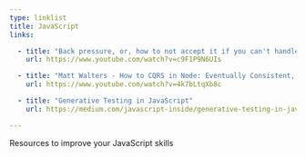 ```yaml
---
type: linklist
title: JavaScript
links:

  - title: "Back pressure, or, how to not accept it if you can't handle it right now - Sam Roberts"
    url: https://www.youtube.com/watch?v=c9F1P9N6UIs

  - title: "Matt Walters - How to CQRS in Node: Eventually Consistent, Unidirectional Systems with Microservices"
    url: https://www.youtube.com/watch?v=4k7bLtqXb8c

  - title: "Generative Testing in JavaScript"
    url: https://medium.com/javascript-inside/generative-testing-in-javascript-f91432247c27

---
```


Resources to improve your JavaScript skills

